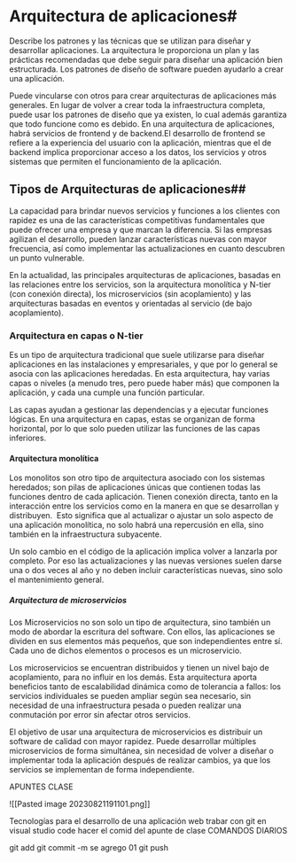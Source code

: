 # Arquitectura de aplicaciones#


Describe los patrones y las técnicas que se utilizan para diseñar y desarrollar aplicaciones. La arquitectura le proporciona un plan y las prácticas recomendadas que debe seguir para diseñar una aplicación bien estructurada.
Los patrones de diseño de software pueden ayudarlo a crear una aplicación.

Puede vincularse con otros para crear arquitecturas de aplicaciones más generales. En lugar de volver a crear toda la infraestructura completa, puede usar los patrones de diseño que ya existen, lo cual además garantiza que todo funcione como es debido.
En una arquitectura de aplicaciones, habrá servicios de frontend y de backend.El desarrollo de frontend se refiere a la experiencia del usuario con la aplicación, mientras que el de backend implica proporcionar acceso a los datos, los servicios y otros sistemas que permiten el funcionamiento de la aplicación.

## Tipos de Arquitecturas de aplicaciones##

La capacidad para brindar nuevos servicios y funciones a los clientes con rapidez es una de las características competitivas fundamentales que puede ofrecer una empresa y que marcan la diferencia. Si las empresas agilizan el desarrollo, pueden lanzar características nuevas con mayor frecuencia, así como implementar las actualizaciones en cuanto descubren un punto vulnerable.

En la actualidad, las principales arquitecturas de aplicaciones, basadas en las relaciones entre los servicios, son la arquitectura monolítica y N-tier (con conexión directa), los microservicios (sin acoplamiento) y las arquitecturas basadas en eventos y orientadas al servicio (de bajo acoplamiento).

### Arquitectura en capas o N-tier ###

Es un tipo de arquitectura tradicional que suele utilizarse para diseñar aplicaciones en las instalaciones y empresariales, y que por lo general se asocia con las aplicaciones heredadas.
En esta arquitectura, hay varias capas o niveles (a menudo tres, pero puede haber más) que componen la aplicación, y cada una cumple una función particular. 

Las capas ayudan a gestionar las dependencias y a ejecutar funciones lógicas. En una arquitectura en capas, estas se organizan de forma horizontal, por lo que solo pueden utilizar las funciones de las capas inferiores.

#### Arquitectura monolítica ####

Los monolitos son otro tipo de arquitectura asociado con los sistemas heredados; son pilas de aplicaciones únicas que contienen todas las funciones dentro de cada aplicación. Tienen conexión directa, tanto en la interacción entre los servicios como en la manera en que se desarrollan y distribuyen. 
Esto significa que al actualizar o ajustar un solo aspecto de una aplicación monolítica, no solo habrá una repercusión en ella, sino también en la infraestructura subyacente. 

Un solo cambio en el código de la aplicación implica volver a lanzarla por completo. Por eso las actualizaciones y las nuevas versiones suelen darse una o dos veces al año y no deben incluir características nuevas, sino solo el mantenimiento general.

##### Arquitectura de microservicios #####

Los Microservicios no son solo un tipo de arquitectura, sino también un modo de abordar la escritura del software. Con ellos, las aplicaciones se dividen en sus elementos más pequeños, que son independientes entre sí. Cada uno de dichos elementos o procesos es un microservicio.

Los microservicios se encuentran distribuidos y tienen un nivel bajo de acoplamiento, para no influir en los demás. Esta arquitectura aporta beneficios tanto de escalabilidad dinámica como de tolerancia a fallos: los servicios individuales se pueden ampliar según sea necesario, sin necesidad de una infraestructura pesada o pueden realizar una conmutación por error sin afectar otros servicios.

El objetivo de usar una arquitectura de microservicios es distribuir un software de calidad con mayor rapidez. Puede desarrollar múltiples microservicios de forma simultánea, sin necesidad de volver a diseñar o implementar toda la aplicación después de realizar cambios, ya que los servicios se implementan de forma independiente.


APUNTES CLASE 


![[Pasted image 20230821191101.png]]

Tecnologías para el desarrollo de una aplicación web 
 trabar con git en visual studio code
 hacer el comid del apunte de clase
COMANDOS DIARIOS 

git add
git commit -m se agrego 01
git push

